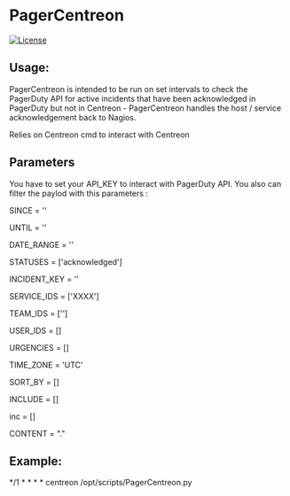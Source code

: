 # PagerCentreon
[![License](https://img.shields.io/pypi/l/supervisor-alert.svg)](https://github.com/Drbmk/supervisor-pushbullet/blob/master/LICENSE)

## Usage:

PagerCentreon is intended to be run on set intervals to check the PagerDuty API
for active incidents that have been acknowledged in PagerDuty but not in Centreon -
PagerCentreon handles the host / service acknowledgement back to Nagios.

Relies on Centreon cmd to interact with Centreon

## Parameters 

You have to set your API_KEY to interact with PagerDuty API.
You also can filter the paylod with this parameters :

SINCE = ''

UNTIL = ''

DATE_RANGE = ''

STATUSES = ['acknowledged']

INCIDENT_KEY = ''

SERVICE_IDS = ['XXXX']

TEAM_IDS = ['']

USER_IDS = []

URGENCIES = []

TIME_ZONE = 'UTC'

SORT_BY = []

INCLUDE = []

inc = []


CONTENT = "."

## Example:

*/1 * * * * centreon /opt/scripts/PagerCentreon.py

